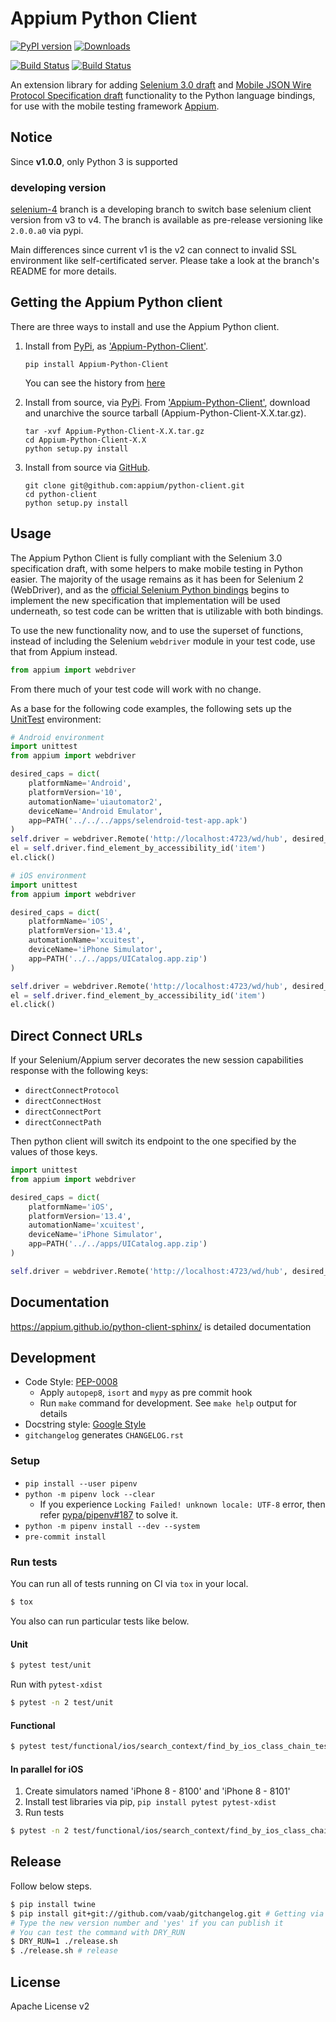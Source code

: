 # Appium Python Client

[![PyPI version](https://badge.fury.io/py/Appium-Python-Client.svg)](https://badge.fury.io/py/Appium-Python-Client)
[![Downloads](https://pepy.tech/badge/appium-python-client)](https://pepy.tech/project/appium-python-client)

[![Build Status](https://travis-ci.org/appium/python-client.svg?branch=master)](https://travis-ci.org/appium/python-client)
[![Build Status](https://dev.azure.com/AppiumCI/Appium%20CI/_apis/build/status/appium.python-client?branchName=master)](https://dev.azure.com/AppiumCI/Appium%20CI/_build/latest?definitionId=56&branchName=master)

An extension library for adding [Selenium 3.0 draft](https://dvcs.w3.org/hg/webdriver/raw-file/tip/webdriver-spec.html) and [Mobile JSON Wire Protocol Specification draft](https://github.com/SeleniumHQ/mobile-spec/blob/master/spec-draft.md)
functionality to the Python language bindings, for use with the mobile testing
framework [Appium](https://appium.io).

## Notice

Since **v1.0.0**, only Python 3 is supported

### developing version
[selenium-4](https://github.com/appium/python-client/tree/selenium-4) branch is a developing branch to switch base selenium client version from v3 to v4. The branch is available as pre-release versioning like `2.0.0.a0` via pypi.

Main differences since current v1 is the v2 can connect to invalid SSL environment like self-certificated server. Please take a look at the branch's README for more details.

## Getting the Appium Python client

There are three ways to install and use the Appium Python client.

1. Install from [PyPi](https://pypi.org), as
['Appium-Python-Client'](https://pypi.org/project/Appium-Python-Client/).

    ```shell
    pip install Appium-Python-Client
    ```

    You can see the history from [here](https://pypi.org/project/Appium-Python-Client/#history)

2. Install from source, via [PyPi](https://pypi.org). From ['Appium-Python-Client'](https://pypi.org/project/Appium-Python-Client/),
download and unarchive the source tarball (Appium-Python-Client-X.X.tar.gz).

    ```shell
    tar -xvf Appium-Python-Client-X.X.tar.gz
    cd Appium-Python-Client-X.X
    python setup.py install
    ```

3. Install from source via [GitHub](https://github.com/appium/python-client).

    ```shell
    git clone git@github.com:appium/python-client.git
    cd python-client
    python setup.py install
    ```

## Usage

The Appium Python Client is fully compliant with the Selenium 3.0 specification
draft, with some helpers to make mobile testing in Python easier. The majority of
the usage remains as it has been for Selenium 2 (WebDriver), and as the [official
Selenium Python bindings](https://pypi.org/project/selenium/) begins to
implement the new specification that implementation will be used underneath, so
test code can be written that is utilizable with both bindings.

To use the new functionality now, and to use the superset of functions, instead of
including the Selenium `webdriver` module in your test code, use that from
Appium instead.

```python
from appium import webdriver
```

From there much of your test code will work with no change.

As a base for the following code examples, the following sets up the [UnitTest](https://docs.python.org/3/library/unittest.html)
environment:

```python
# Android environment
import unittest
from appium import webdriver

desired_caps = dict(
    platformName='Android',
    platformVersion='10',
    automationName='uiautomator2',
    deviceName='Android Emulator',
    app=PATH('../../../apps/selendroid-test-app.apk')
)
self.driver = webdriver.Remote('http://localhost:4723/wd/hub', desired_caps)
el = self.driver.find_element_by_accessibility_id('item')
el.click()
```

```python
# iOS environment
import unittest
from appium import webdriver

desired_caps = dict(
    platformName='iOS',
    platformVersion='13.4',
    automationName='xcuitest',
    deviceName='iPhone Simulator',
    app=PATH('../../apps/UICatalog.app.zip')
)

self.driver = webdriver.Remote('http://localhost:4723/wd/hub', desired_caps)
el = self.driver.find_element_by_accessibility_id('item')
el.click()
```

## Direct Connect URLs

If your Selenium/Appium server decorates the new session capabilities response with the following keys:

- `directConnectProtocol`
- `directConnectHost`
- `directConnectPort`
- `directConnectPath`

Then python client will switch its endpoint to the one specified by the values of those keys.

```python
import unittest
from appium import webdriver

desired_caps = dict(
    platformName='iOS',
    platformVersion='13.4',
    automationName='xcuitest',
    deviceName='iPhone Simulator',
    app=PATH('../../apps/UICatalog.app.zip')
)

self.driver = webdriver.Remote('http://localhost:4723/wd/hub', desired_caps, direct_connection=True)
```

## Documentation

https://appium.github.io/python-client-sphinx/ is detailed documentation

## Development

- Code Style: [PEP-0008](https://www.python.org/dev/peps/pep-0008/)
  - Apply `autopep8`, `isort` and `mypy` as pre commit hook
  - Run `make` command for development. See `make help` output for details
- Docstring style: [Google Style](https://sphinxcontrib-napoleon.readthedocs.io/en/latest/example_google.html)
- `gitchangelog` generates `CHANGELOG.rst`

### Setup

- `pip install --user pipenv`
- `python -m pipenv lock --clear`
  - If you experience `Locking Failed! unknown locale: UTF-8` error, then refer [pypa/pipenv#187](https://github.com/pypa/pipenv/issues/187) to solve it.
- `python -m pipenv install --dev --system`
- `pre-commit install`

### Run tests

You can run all of tests running on CI via `tox` in your local.

```bash
$ tox
```

You also can run particular tests like below.

#### Unit

```bash
$ pytest test/unit
```

Run with `pytest-xdist`

```bash
$ pytest -n 2 test/unit
```

#### Functional

```bash
$ pytest test/functional/ios/search_context/find_by_ios_class_chain_tests.py
```

#### In parallel for iOS

1. Create simulators named 'iPhone 8 - 8100' and 'iPhone 8 - 8101'
2. Install test libraries via pip, `pip install pytest pytest-xdist`
3. Run tests

```bash
$ pytest -n 2 test/functional/ios/search_context/find_by_ios_class_chain_tests.py
```

## Release

Follow below steps.

```bash
$ pip install twine
$ pip install git+git://github.com/vaab/gitchangelog.git # Getting via GitHub repository is necessary for Python 3.7
# Type the new version number and 'yes' if you can publish it
# You can test the command with DRY_RUN
$ DRY_RUN=1 ./release.sh
$ ./release.sh # release
```

## License

Apache License v2
